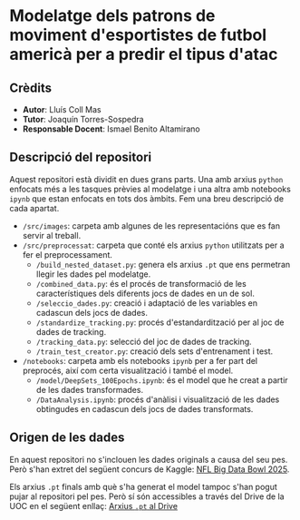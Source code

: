 # Modelatge dels patrons de moviment d'esportistes de futbol americà per a predir el tipus d'atac

## Crèdits
 * __Autor__: Lluís Coll Mas
 * __Tutor__: Joaquín Torres-Sospedra
 * __Responsable Docent__: Ismael Benito Altamirano

## Descripció del repositori

Aquest repositori està dividit en dues grans parts. Una amb arxius `python` enfocats més a les tasques prèvies al modelatge i una altra amb notebooks `ipynb` que estan enfocats en tots dos àmbits. Fem una breu descripció de cada apartat. 
 * `/src/images`: carpeta amb algunes de les representacións que es fan servir al treball. 
 * `/src/preprocessat`: carpeta que conté els arxius `python` utilitzats per a fer el preprocessament. 
     * `/build_nested_dataset.py`: genera els arxius `.pt` que ens permetran llegir les dades pel modelatge. 
     * `/combined_data.py`: és el procés de transformació de les característiques dels diferents jocs de dades en un de sol. 
     * `/seleccio_dades.py`: creació i adaptació de les variables en cadascun dels jocs de dades. 
     * `/standardize_tracking.py`: procés d'estandardització per al joc de dades de tracking. 
     * `/tracking_data.py`: selecció del joc de dades de tracking. 
     * `/train_test_creator.py`: creació dels sets d'entrenament i test. 
 * `/notebooks`: carpeta amb els notebooks `ipynb` per a fer part del preprocés, així com certa visualització i també el model.  
    * `/model/DeepSets_100Epochs.ipynb`: és el model que he creat a partir de les dades transformades. 
    * `/DataAnalysis.ipynb`: procés d'anàlisi i visualització de les dades obtingudes en cadascun dels jocs de dades transformats. 

 ## Origen de les dades
 
 En aquest repositori no s'inclouen les dades originals a causa del seu pes. Però s'han extret del següent concurs de Kaggle: [NFL Big Data Bowl 2025](https://www.kaggle.com/competitions/nfl-big-data-bowl-2025/data).

Els arxius `.pt` finals amb què s'ha generat el model tampoc s'han pogut pujar al repositori pel pes. Però sí són accessibles a través del Drive de la UOC en el següent enllaç: [Arxius `.pt` al Drive](https://drive.google.com/drive/folders/1m8bEdQTql4mjFxWP2goJPcC8qOHrWYSN?usp=sharing)
